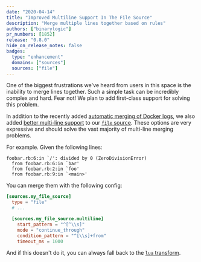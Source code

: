 ```yaml
---
date: "2020-04-14"
title: "Improved Multiline Support In The File Source"
description: "Merge multiple lines together based on rules"
authors: ["binarylogic"]
pr_numbers: [1852]
release: "0.8.0"
hide_on_release_notes: false
badges:
  type: "enhancement"
  domains: ["sources"]
  sources: ["file"]
---
```


One of the biggest frustrations we've heard from users in this space is the
inability to merge lines together. Such a simple task can be incredibly
complex and hard. Fear not! We plan to add first-class support for solving
this problem.

In addition to the recently added [automatic merging of Docker
logs][docs.sources.docker_logs#auto_partial_merge], we also added [better multi-line
support][docs.sources.file#multiline] to our [`file` source][docs.sources.file].
These options are very expressive and should solve the vast majority of
multi-line merging problems.

For example. Given the following lines:

```text
foobar.rb:6:in `/': divided by 0 (ZeroDivisionError)
  from foobar.rb:6:in `bar'
  from foobar.rb:2:in `foo'
  from foobar.rb:9:in `<main>'
```

You can merge them with the following config:

```toml title="angle.toml"
[sources.my_file_source]
  type = "file"
  # ...

  [sources.my_file_source.multiline]
    start_pattern = "^[^\\s]"
    mode = "continue_through"
    condition_pattern = "^[\\s]+from"
    timeout_ms = 1000
```

And if this doesn't do it, you can always fall back to the [`lua` transform][docs.transforms.lua].

[docs.sources.docker_logs#auto_partial_merge]: /docs/reference/configuration/sources/docker_logs/#auto_partial_merge
[docs.sources.file#multiline]: /docs/reference/configuration/sources/file/#multiline
[docs.sources.file]: /docs/reference/configuration/sources/file/
[docs.transforms.lua]: /docs/reference/configuration/transforms/lua/
